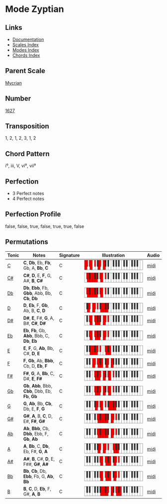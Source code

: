 # Mode Zyptian

## Links

- [Documentation](README.md)
- [Scales Index](Scales.md)
- [Modes Index](Modes.md)
- [Chords Index](Chords.md)

## Parent Scale

[Mycrian](ScaleMycrian.md)

## Number

[1627](https://ianring.com/musictheory/scales/1627)

## Transposition

1, 2, 1, 2, 3, 1, 2

## Chord Pattern

i⁰, iii, V, vi⁰, vii⁰

## Perfection

- 3 Perfect notes
- 4 Perfect notes

## Perfection Profile

false, false, true, false, true, true, false

## Permutations

| Tonic | Notes | Signature | Illustration | Audio |
|-------|-------|-----------|--------------|-------|
| [C](ModeCNaturalZyptian.md) | **C**, **Db**, Eb, **Fb**, Gb, A, **Bb**, **C** | C | ![CNaturalZyptian](ModeCNaturalZyptian.png) | [midi](https://github.com/edipermadi/music/blob/main/docs/ModeCNaturalZyptian.mid?raw=true) |
| [C#](ModeCSharpZyptian.md) | **C#**, **D**, E, **F**, G, A#, **B**, **C#** | C | ![CSharpZyptian](ModeCSharpZyptian.png) | [midi](https://github.com/edipermadi/music/blob/main/docs/ModeCSharpZyptian.mid?raw=true) |
| [Db](ModeDFlatZyptian.md) | **Db**, **Ebb**, Fb, **Gbb**, Abb, Bb, **Cb**, **Db** | C | ![DFlatZyptian](ModeDFlatZyptian.png) | [midi](https://github.com/edipermadi/music/blob/main/docs/ModeDFlatZyptian.mid?raw=true) |
| [D](ModeDNaturalZyptian.md) | **D**, **Eb**, F, **Gb**, Ab, B, **C**, **D** | C | ![DNaturalZyptian](ModeDNaturalZyptian.png) | [midi](https://github.com/edipermadi/music/blob/main/docs/ModeDNaturalZyptian.mid?raw=true) |
| [D#](ModeDSharpZyptian.md) | **D#**, **E**, F#, **G**, A, B#, **C#**, **D#** | C | ![DSharpZyptian](ModeDSharpZyptian.png) | [midi](https://github.com/edipermadi/music/blob/main/docs/ModeDSharpZyptian.mid?raw=true) |
| [Eb](ModeEFlatZyptian.md) | **Eb**, **Fb**, Gb, **Abb**, Bbb, C, **Db**, **Eb** | C | ![EFlatZyptian](ModeEFlatZyptian.png) | [midi](https://github.com/edipermadi/music/blob/main/docs/ModeEFlatZyptian.mid?raw=true) |
| [E](ModeENaturalZyptian.md) | **E**, **F**, G, **Ab**, Bb, C#, **D**, **E** | C | ![ENaturalZyptian](ModeENaturalZyptian.png) | [midi](https://github.com/edipermadi/music/blob/main/docs/ModeENaturalZyptian.mid?raw=true) |
| [F](ModeFNaturalZyptian.md) | **F**, **Gb**, Ab, **Bbb**, Cb, D, **Eb**, **F** | C | ![FNaturalZyptian](ModeFNaturalZyptian.png) | [midi](https://github.com/edipermadi/music/blob/main/docs/ModeFNaturalZyptian.mid?raw=true) |
| [F#](ModeFSharpZyptian.md) | **F#**, **G**, A, **Bb**, C, D#, **E**, **F#** | C | ![FSharpZyptian](ModeFSharpZyptian.png) | [midi](https://github.com/edipermadi/music/blob/main/docs/ModeFSharpZyptian.mid?raw=true) |
| [Gb](ModeGFlatZyptian.md) | **Gb**, **Abb**, Bbb, **Cbb**, Dbb, Eb, **Fb**, **Gb** | C | ![GFlatZyptian](ModeGFlatZyptian.png) | [midi](https://github.com/edipermadi/music/blob/main/docs/ModeGFlatZyptian.mid?raw=true) |
| [G](ModeGNaturalZyptian.md) | **G**, **Ab**, Bb, **Cb**, Db, E, **F**, **G** | C | ![GNaturalZyptian](ModeGNaturalZyptian.png) | [midi](https://github.com/edipermadi/music/blob/main/docs/ModeGNaturalZyptian.mid?raw=true) |
| [G#](ModeGSharpZyptian.md) | **G#**, **A**, B, **C**, D, E#, **F#**, **G#** | C | ![GSharpZyptian](ModeGSharpZyptian.png) | [midi](https://github.com/edipermadi/music/blob/main/docs/ModeGSharpZyptian.mid?raw=true) |
| [Ab](ModeAFlatZyptian.md) | **Ab**, **Bbb**, Cb, **Dbb**, Ebb, F, **Gb**, **Ab** | C | ![AFlatZyptian](ModeAFlatZyptian.png) | [midi](https://github.com/edipermadi/music/blob/main/docs/ModeAFlatZyptian.mid?raw=true) |
| [A](ModeANaturalZyptian.md) | **A**, **Bb**, C, **Db**, Eb, F#, **G**, **A** | C | ![ANaturalZyptian](ModeANaturalZyptian.png) | [midi](https://github.com/edipermadi/music/blob/main/docs/ModeANaturalZyptian.mid?raw=true) |
| [A#](ModeASharpZyptian.md) | **A#**, **B**, C#, **D**, E, F##, **G#**, **A#** | C | ![ASharpZyptian](ModeASharpZyptian.png) | [midi](https://github.com/edipermadi/music/blob/main/docs/ModeASharpZyptian.mid?raw=true) |
| [Bb](ModeBFlatZyptian.md) | **Bb**, **Cb**, Db, **Ebb**, Fb, G, **Ab**, **Bb** | C | ![BFlatZyptian](ModeBFlatZyptian.png) | [midi](https://github.com/edipermadi/music/blob/main/docs/ModeBFlatZyptian.mid?raw=true) |
| [B](ModeBNaturalZyptian.md) | **B**, **C**, D, **Eb**, F, G#, **A**, **B** | C | ![BNaturalZyptian](ModeBNaturalZyptian.png) | [midi](https://github.com/edipermadi/music/blob/main/docs/ModeBNaturalZyptian.mid?raw=true) |
